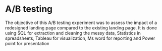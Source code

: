 # A/B testing
 The objective of this A/B testing experiment was to assess the impact of a redesigned landing page compared to the existing landing page. It is done using SQL for extraction and cleaning the messy data, Statistics in spreadsheets, Tableau for visualization, Ms word for reporting and Power point for presentation
